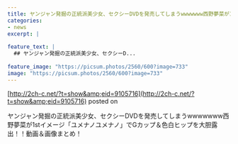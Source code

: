 ```yaml
---
title: ヤンジャン発掘の正統派美少女、セクシーDVDを発売してしまうwwwwwww西野夢菜が1stイメージ「ユメナノユメナノ」でGカップ＆色白ヒップを大胆露出！！動画＆画像まとめ！
categories:
- news
excerpt: |
  
feature_text: |
  ## ヤンジャン発掘の正統派美少女、セクシーD...
  
feature_image: "https://picsum.photos/2560/600?image=733"
image: "https://picsum.photos/2560/600?image=733"
---
```


[http://2ch-c.net/?t=show&amp;eid=9105716](http://2ch-c.net/?t=show&amp;eid=9105716)
posted on 

<!--more-->

ヤンジャン発掘の正統派美少女、セクシーDVDを発売してしまうwwwwwww西野夢菜が1stイメージ「ユメナノユメナノ」でGカップ＆色白ヒップを大胆露出！！動画＆画像まとめ！
